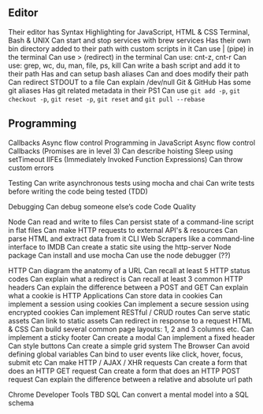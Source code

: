
## Editor

Their editor has Syntax Highlighting for JavaScript, HTML & CSS
Terminal, Bash & UNIX
Can start and stop services with brew services
Has their own bin directory added to their path with custom scripts in it
Can use | (pipe) in the terminal
Can use > (redirect) in the terminal
Can use: cnt-z, cnt-r
Can use: grep, wc, du, man, file, ps, kill
Can write a bash script and add it to their path
Has and can setup bash aliases
Can and does modify their path
Can redirect STDOUT to a file
Can explain /dev/null
Git & GitHub
Has some git aliases
Has git related metadata in their PS1
Can use `git add -p`, `git checkout -p`, `git reset -p`, `git reset` and `git pull --rebase`


## Programming

Callbacks
Async flow control
Programming in JavaScript
Async flow control
Callbacks
(Promises are in level 3)
Can describe hoisting
Sleep using setTimeout
IIFEs (Immediately Invoked Function Expressions)
Can throw custom errors

Testing
Can write asynchronous tests using mocha and chai
Can write tests before writing the code being tested (TDD)

Debugging
Can debug someone else’s code
Code Quality


Node
Can read and write to files
Can persist state of a command-line script in flat files
Can make HTTP requests to external API's & resources
Can parse HTML and extract data from it
CLI Web Scrapers like a command-line interface to IMDB
Can create a static site using the http-server Node package
Can install and use mocha
Can use the node debugger (??)

HTTP
Can diagram the anatomy of a URL
Can recall at least 5 HTTP status codes
Can explain what a redirect is
Can recall at least 3 common HTTP headers
Can explain the difference between a POST and GET
Can explain what a cookie is
HTTP Applications
Can store data in cookies
Can implement a session using cookies
Can implement a secure session using encrypted cookies
Can implement RESTful / CRUD routes
Can serve static assets
Can link to static assets
Can redirect in response to a request
HTML & CSS
Can build several common page layouts: 1, 2 and 3 columns etc.
Can implement a sticky footer
Can create a modal
Can implement a fixed header
Can style buttons
Can create a simple grid system
The Browser
Can avoid defining global variables
Can bind to user events like click, hover, focus, submit etc
Can make HTTP / AJAX / XHR requests
Can create a form that does an HTTP GET request
Can create a form that does an HTTP POST request
Can explain the difference between a relative and absolute url path

Chrome Developer Tools
TBD
SQL
Can convert a mental model into a SQL schema

